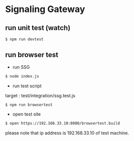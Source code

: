 # Signaling Gateway

## run unit test (watch)

```bash
$ npm run devtest
```

## run browser test

* run SSG

```bash
$ node index.js
```

* run test script

target : test/integration/ssg.test.js

```bash
$ npm run browsertest
```

* open test site

```bash
$ open https://192.168.33.10:8080/browsertest.build
```

please note that ip address is 192.168.33.10 of test machine.
